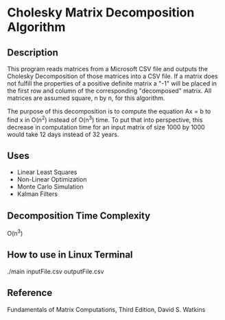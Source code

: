 # Cholesky Matrix Decomposition Algorithm

## Description
This program reads matrices from a Microsoft CSV file 
and outputs the Cholesky Decomposition of those matrices into a CSV file.
 If a matrix does not fulfill
 the properties of a positive definite matrix a "-1" will be placed in the first
 row and column of the corresponding "decomposed" matrix.
 All matrices are assumed square, n by n, for this algorithm.

The purpose of this decomposition is to compute the equation Ax = b to find x
 in O(n<sup>2</sup>) instead of O(n<sup>3</sup>) time. To put that into perspective, this decrease in
 computation time for an input matrix of size 1000 by 1000 would take 12 days 
 instead of 32 years.
 
## Uses
* Linear Least Squares
* Non-Linear Optimization
* Monte Carlo Simulation
* Kalman Filters

## Decomposition Time Complexity
O(n<sup>3</sup>)

## How to use in Linux Terminal
./main inputFile.csv outputFile.csv

## Reference
Fundamentals of Matrix Computations,
Third Edition,
David S. Watkins
